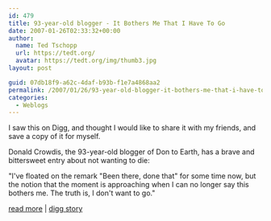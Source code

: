 ```yaml
---
id: 479
title: 93-year-old blogger - It Bothers Me That I Have To Go
date: 2007-01-26T02:33:32+00:00
author:
  name: Ted Tschopp
  url: https://tedt.org/
  avatar: https://tedt.org/img/thumb3.jpg
layout: post

guid: 07db18f9-a62c-4daf-b93b-f1e7a4868aa2
permalink: /2007/01/26/93-year-old-blogger-it-bothers-me-that-i-have-to-go/
categories:
  - Weblogs
---
```

I saw this on Digg, and thought I would like to share it with my friends, and save a copy of it for myself. 

Donald Crowdis, the 93-year-old blogger of Don to Earth, has a brave and bittersweet entry about not wanting to die:
  
"I've floated on the remark "Been there, done that" for some time now, but the notion that the moment is approaching when I can no longer say this bothers me. The truth is, I don't want to go."

[read more](http://dontoearth.blogspot.com/2007/01/it-bothers-me-that-i-have-to-go.html)&#160;|&#160;[digg story](http://digg.com/offbeat_news/93_year_old_blogger_It_Bothers_Me_That_I_Have_To_Go)